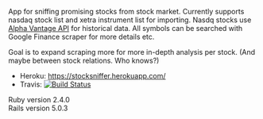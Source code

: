 App for sniffing promising stocks from stock market.
Currently supports nasdaq stock list and xetra instrument list for importing.
Nasdq stocks use [Alpha Vantage API](http://www.alphavantage.co) for historical data.
All symbols can be searched with Google Finance scraper for more details etc.  

Goal is to expand scraping more for more in-depth analysis per stock. (And maybe between stock relations. Who knows?)

* Heroku: https://stocksniffer.herokuapp.com/
* Travis: [![Build Status](https://travis-ci.org/odporkka/stocksniffer.png)](https://travis-ci.org/odporkka/stocksniffer)

Ruby version 2.4.0  
Rails version 5.0.3
